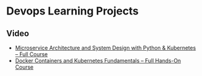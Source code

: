 # Devops Learning Projects

## Video
* [Microservice Architecture and System Design with Python & Kubernetes – Full Course](https://www.youtube.com/watch?v=hmkF77F9TLw&ab_channel=freeCodeCamp.org)
* [Docker Containers and Kubernetes Fundamentals – Full Hands-On Course](https://www.youtube.com/watch?v=kTp5xUtcalw&ab_channel=freeCodeCamp.org)